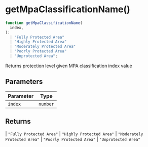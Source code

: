 # getMpaClassificationName()

```ts
function getMpaClassificationName(
  index,
):
  | "Fully Protected Area"
  | "Highly Protected Area"
  | "Moderately Protected Area"
  | "Poorly Protected Area"
  | "Unprotected Area";
```

Returns protection level given MPA classification index value

## Parameters

| Parameter | Type     |
| --------- | -------- |
| `index`   | `number` |

## Returns

\| `"Fully Protected Area"`
\| `"Highly Protected Area"`
\| `"Moderately Protected Area"`
\| `"Poorly Protected Area"`
\| `"Unprotected Area"`
